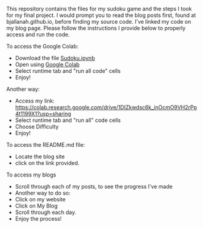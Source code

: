 This repository contains the files for my sudoku game and the steps I took for my final project. I would prompt you to read the blog posts first, found at bjallanah.github.io, before finding my source code. I've linked my code on my blog page. Please follow the instructions I provide below to properly access and run the code.

To access the Google Colab:
* Download the file [Sudoku.ipynb](https://github.com/BjAllanah/bjallanah.github.io/files/sudoku.py](https://github.com/BjAllanah/bjallanah.github.io/files/Sudoku.ipynb)) 
* Open using [Google Colab](https://colab.research.google.com/)
* Select runtime tab and "run all code" cells
* Enjoy!

Another way:
* Access my link: https://colab.research.google.com/drive/1DIZkwdsc6k_inOcmO9VH2rPp4t1199X1?usp=sharing
* Select runtime tab and "run all" code cells
* Choose Difficulty
* Enjoy!



To access the README.md file:
* Locate the blog site
* click on the link provided.

To access my blogs
* Scroll through each of my posts, to see the progress I've made
* Another way to do so:
* Click on my website
* Click on My Blog
* Scroll through each day.
* Enjoy the process!
